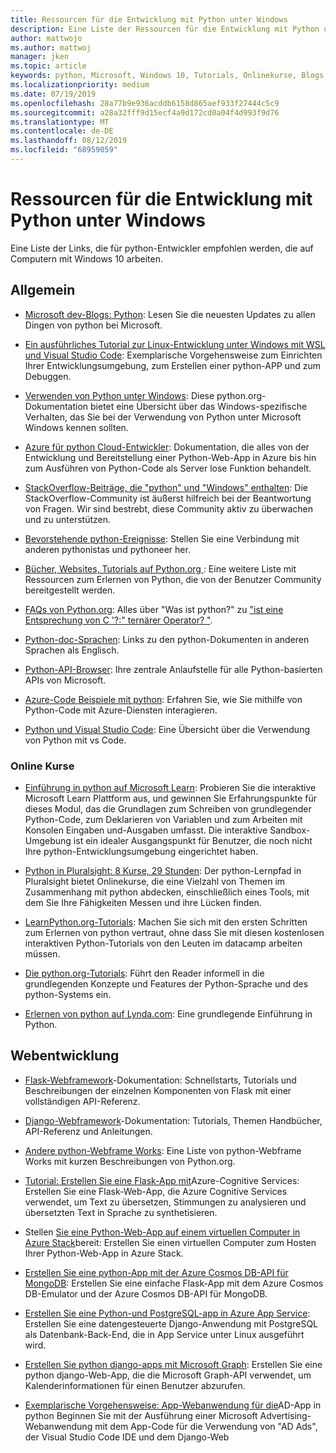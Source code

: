 ```yaml
---
title: Ressourcen für die Entwicklung mit Python unter Windows
description: Eine Liste der Ressourcen für die Entwicklung mit Python unter Windows.
author: mattwojo
ms.author: mattwoj
manager: jken
ms.topic: article
keywords: python, Microsoft, Windows 10, Tutorials, Onlinekurse, Blogs, Veranstaltungen
ms.localizationpriority: medium
ms.date: 07/19/2019
ms.openlocfilehash: 28a77b9e936acddb6158d865aef933f27444c5c9
ms.sourcegitcommit: a28a32fff9d15ecf4a9d172cd0a04f4d993f9d76
ms.translationtype: MT
ms.contentlocale: de-DE
ms.lasthandoff: 08/12/2019
ms.locfileid: "68959059"
---
```

# <a name="resources-for-developing-with-python-on-windows"></a>Ressourcen für die Entwicklung mit Python unter Windows

Eine Liste der Links, die für python-Entwickler empfohlen werden, die auf Computern mit Windows 10 arbeiten.

## <a name="general"></a>Allgemein

- [Microsoft dev-Blogs: Python](https://devblogs.microsoft.com/python/): Lesen Sie die neuesten Updates zu allen Dingen von python bei Microsoft.

- [Ein ausführliches Tutorial zur Linux-Entwicklung unter Windows mit WSL und Visual Studio Code](https://devblogs.microsoft.com/commandline/an-in-depth-tutorial-on-linux-development-on-windows-with-wsl-and-visual-studio-code/): Exemplarische Vorgehensweise zum Einrichten Ihrer Entwicklungsumgebung, zum Erstellen einer python-APP und zum Debuggen.

- [Verwenden von Python unter Windows](https://docs.python.org/3/using/windows.html): Diese python.org-Dokumentation bietet eine Übersicht über das Windows-spezifische Verhalten, das Sie bei der Verwendung von Python unter Microsoft Windows kennen sollten.

- [Azure für python Cloud-Entwickler](https://docs.microsoft.com/azure/python/): Dokumentation, die alles von der Entwicklung und Bereitstellung einer Python-Web-App in Azure bis hin zum Ausführen von Python-Code als Server lose Funktion behandelt.

- [StackOverflow-Beiträge, die "python" und "Windows" enthalten](https://stackoverflow.com/questions/4750806/how-do-i-install-pip-on-windows/12476379): Die StackOverflow-Community ist äußerst hilfreich bei der Beantwortung von Fragen. Wir sind bestrebt, diese Community aktiv zu überwachen und zu unterstützen.

- [Bevorstehende python-Ereignisse](https://www.python.org/events/python-events): Stellen Sie eine Verbindung mit anderen pythonistas und pythoneer her.

- [Bücher, Websites, Tutorials auf Python.org ](https://wiki.python.org/moin/BeginnersGuide/Programmers): Eine weitere Liste mit Ressourcen zum Erlernen von Python, die von der Benutzer Community bereitgestellt werden.

- [FAQs von Python.org](https://docs.python.org/3/faq/): Alles über "Was ist python?" zu ["ist eine Entsprechung von C '?:" ternärer Operator? "](https://docs.python.org/3/faq/programming.html#is-there-an-equivalent-of-c-s-ternary-operator).

- [Python-doc-Sprachen](https://wiki.python.org/moin/Languages): Links zu den python-Dokumenten in anderen Sprachen als Englisch.

- [Python-API-Browser](https://docs.microsoft.com/python/api/?view=azure-python): Ihre zentrale Anlaufstelle für alle Python-basierten APIs von Microsoft.

- [Azure-Code Beispiele mit python](https://azure.microsoft.com/en-us/resources/samples/?platform=python&sort=0): Erfahren Sie, wie Sie mithilfe von Python-Code mit Azure-Diensten interagieren.

- [Python und Visual Studio Code](https://code.visualstudio.com/docs/languages/python): Eine Übersicht über die Verwendung von Python mit vs Code.


### <a name="online-courses"></a>Online Kurse

- [Einführung in python auf Microsoft Learn](https://docs.microsoft.com/en-us/learn/modules/intro-to-python/): Probieren Sie die interaktive Microsoft Learn Plattform aus, und gewinnen Sie Erfahrungspunkte für dieses Modul, das die Grundlagen zum Schreiben von grundlegender Python-Code, zum Deklarieren von Variablen und zum Arbeiten mit Konsolen Eingaben und-Ausgaben umfasst. Die interaktive Sandbox-Umgebung ist ein idealer Ausgangspunkt für Benutzer, die noch nicht Ihre python-Entwicklungsumgebung eingerichtet haben.

- [Python in Pluralsight: 8 Kurse, 29 Stunden](https://app.pluralsight.com/paths/skills/python): Der python-Lernpfad in Pluralsight bietet Onlinekurse, die eine Vielzahl von Themen im Zusammenhang mit python abdecken, einschließlich eines Tools, mit dem Sie Ihre Fähigkeiten Messen und ihre Lücken finden.

- [LearnPython.org-Tutorials](https://www.learnpython.org/): Machen Sie sich mit den ersten Schritten zum Erlernen von python vertraut, ohne dass Sie mit diesen kostenlosen interaktiven Python-Tutorials von den Leuten im datacamp arbeiten müssen.

- [Die python.org-Tutorials](https://docs.python.org/3/tutorial/index.html): Führt den Reader informell in die grundlegenden Konzepte und Features der Python-Sprache und des python-Systems ein.

- [Erlernen von python auf Lynda.com](https://www.lynda.com/Python-tutorials/Learning-Python/661773-2.html): Eine grundlegende Einführung in Python.

## <a name="web-development"></a>Webentwicklung

- [Flask-Webframework](https://flask.palletsprojects.com/en/1.1.x/)-Dokumentation: Schnellstarts, Tutorials und Beschreibungen der einzelnen Komponenten von Flask mit einer vollständigen API-Referenz.

- [Django-Webframework](https://docs.djangoproject.com/en/2.2/)-Dokumentation: Tutorials, Themen Handbücher, API-Referenz und Anleitungen.

- [Andere python-Webframe Works](https://wiki.python.org/moin/WebFrameworks): Eine Liste von python-Webframe Works mit kurzen Beschreibungen von Python.org.

- [Tutorial: Erstellen Sie eine Flask-App mit](https://docs.microsoft.com/azure/cognitive-services/translator/tutorial-build-flask-app-translation-synthesis)Azure-Cognitive Services: Erstellen Sie eine Flask-Web-App, die Azure Cognitive Services verwendet, um Text zu übersetzen, Stimmungen zu analysieren und übersetzten Text in Sprache zu synthetisieren.

- Stellen [Sie eine Python-Web-App auf einem virtuellen Computer in Azure Stack](https://docs.microsoft.com/azure-stack/user/azure-stack-dev-start-howto-vm-python)bereit: Erstellen Sie einen virtuellen Computer zum Hosten Ihrer Python-Web-App in Azure Stack.

- [Erstellen Sie eine python-App mit der Azure Cosmos DB-API für MongoDB](https://docs.microsoft.com/azure/cosmos-db/create-mongodb-flask): Erstellen Sie eine einfache Flask-App mit dem Azure Cosmos DB-Emulator und der Azure Cosmos DB-API für MongoDB.

- [Erstellen Sie eine Python-und PostgreSQL-app in Azure App Service](https://docs.microsoft.com/azure/app-service/containers/tutorial-python-postgresql-app): Erstellen Sie eine datengesteuerte Django-Anwendung mit PostgreSQL als Datenbank-Back-End, die in App Service unter Linux ausgeführt wird.

- [Erstellen Sie python django-apps mit Microsoft Graph](https://docs.microsoft.com/graph/tutorials/python): Erstellen Sie eine python django-Web-App, die die Microsoft Graph-API verwendet, um Kalenderinformationen für einen Benutzer abzurufen.

- [Exemplarische Vorgehensweise: App-Webanwendung für die](https://docs.microsoft.com/advertising/guides/walkthrough-web-application-python?view=bingads-13)AD-App in python Beginnen Sie mit der Ausführung einer Microsoft Advertising-Webanwendung mit dem App-Code für die Verwendung von "AD Ads", der Visual Studio Code IDE und dem Django-Web

<!-- ## Data Science and Machine Learning

- Anaconda - brief description
- Canopy - brief description
- TensorFlow - brief description
- Scikit-Learn, Keras, PyTorch, etc - brief descriptions

## Desktop GUI app and IoT development

- PyQT - brief description
- PyJs - brief description
- PyGUI - brief descriptio
- Kivy - brief descriptio
- PyGTK - brief descriptio
- WxPython - brief description
- PyGame - brief description (with links to our internal games once they're done?) -->
